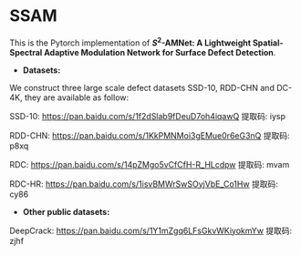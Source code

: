 # SSAM

This is the Pytorch implementation of **$S^2$-AMNet: A Lightweight Spatial-Spectral Adaptive Modulation Network for Surface Defect Detection**.

- **Datasets:**

We construct three large scale defect datasets SSD-10, RDD-CHN and DC-4K, they are available as follow:

SSD-10: https://pan.baidu.com/s/1f2dSlab9fDeuD7oh4iqawQ 提取码: iysp 

RDD-CHN: https://pan.baidu.com/s/1KkPMNMoi3gEMue0r6eG3nQ 提取码: p8xq 

RDC: https://pan.baidu.com/s/14pZMgo5vCfCfH-R_HLcdpw 提取码: mvam 

RDC-HR: https://pan.baidu.com/s/1isvBMWrSwSOyjVbE_Co1Hw 提取码: cy86 
 

- **Other public datasets:**

DeepCrack: https://pan.baidu.com/s/1Y1mZgq6LFsGkvWKiyokmYw 提取码: zjhf 


